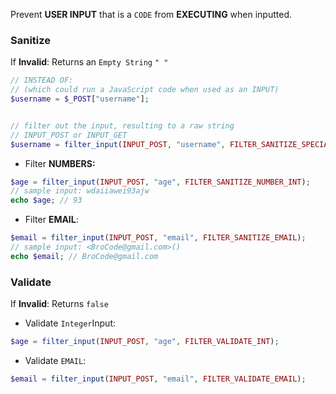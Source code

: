 Prevent __USER INPUT__ that is a `CODE` from __EXECUTING__ when inputted.


### Sanitize
If __Invalid__: Returns an `Empty String` `" "`
```php
// INSTEAD OF:
// (which could run a JavaScript code when used as an INPUT)
$username = $_POST["username"];


// filter out the input, resulting to a raw string
// INPUT_POST or INPUT_GET
$username = filter_input(INPUT_POST, "username", FILTER_SANITIZE_SPECIAL_CHARS);
```

- Filter __NUMBERS:__
```php
$age = filter_input(INPUT_POST, "age", FILTER_SANITIZE_NUMBER_INT);
// sample input: wdaiiawei93ajw
echo $age; // 93
```

- Filter __EMAIL__:
```php
$email = filter_input(INPUT_POST, "email", FILTER_SANITIZE_EMAIL); 
// sample input: <BroCode@gmail.com>()
echo $email; // BroCode@gmail.com
```


### Validate
If __Invalid__: Returns `false`

- Validate `Integer`Input:
```php
$age = filter_input(INPUT_POST, "age", FILTER_VALIDATE_INT);
```

- Validate `EMAIL`:
```PHP
$email = filter_input(INPUT_POST, "email", FILTER_VALIDATE_EMAIL);
```
